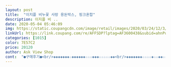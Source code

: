 ```yaml
---
layout: post 
title:  "이지플 비누꽃 사랑 용돈박스, 핑크혼합" 
description: 이지플 비 ..
date: 2020-05-04 05:46:09 
img: https://static.coupangcdn.com/image/retail/images/2020/03/24/12/3/ae60f457-4051-4391-b82d-f958faaa5571.jpg 
linkUrl: https://link.coupang.com/re/AFFSDP?lptag=AF3600438&subid=ahnPublicAsk&pageKey=1388699053&itemId=2424215660&vendorItemId=70418279472&traceid=V0-113-7c87d75e3b177910 
categories: [1015] 
color: 7E57C2 
price: 20120 
author: Ask View Shop 
cont:  "●구매후기●<br/>◈◈◈◈◈◈◈☆◈◈◈◈◈◈☆☆☆◈◈◈☆☆☆☆☆◈◈<br/>◈◈◈◈◈◈◈☆☆☆☆◈☆☆◈◈☆☆♤♤♤◈◈☆☆☆<br/>가격대비 괜찮네요~<br/>가격대비 너무 고급스럽고 맘에들어요.<br/>.<br/><br/>가격이 조금더 내렸네요.<br/>.<br/>그래도 아깝지 않을만큼 값어치있어보이고 엄마가 좋아하실거 같아 좋아요.<br/>.<br/><br/>감사감사... <br/>.<br/><br/>강추강추~~~~!!!!!!<br/>박스도 고급스럽고... <br/><br/>받아보니 이쁘네요.<br/>.<br/>ㅎㅎ<br/>배송또한 너무 빨라서 이런시국에 맘편히 편하게 그것도 좋은제품 구매에 맘이너무좋으네요... <br/>.<br/><br/>보기만해도 흐뭇해져요<br/>비누꽃이라 선물 드리면 시들지 않아 장식용으로도 좋을것 같아요<br/>비누꽃이라 향기도 좋네요~~~~<br/>빨간 장미와 빨간 카네이션이 풍성하게 가득 차있어<br/>상자가 튼튼해서 찌그러진곳 없이 잘 도착했고<br/>싼티도 않나고 생화는 아니지만 오래두고 볼수있어 더 좋은거같아요... <br/>.<br/><br/>안에 카드까지 꽃이 장식되어 있어서 너무 이쁘네요<br/>어버이날 드릴려고 준비했어요♡<br/>엄마가 꽃을 좋아하시는데 너무 좋아하실거같아요... <br/><br/>와... <br/>.<br/>.<br/><br/>이뻐요... <br/>.<br/>.<br/><br/>잘 사용하갰습니다^^<br/>쿠팡... <br/>역쉬... <br/>!!!!너무감사 칭찬드려요^^*!!!!!<br/>해마다 생화 꽃화분 해드렸는데 크든 작든 며칠 지나면 시는는게 늘 좀... <br/>아쉬웠는데 너무 잘 선택한거 같아요<br/>향도 은은하게 나고 색상도 너무 이쁘고 돈만 듬쁙 넣어드리면 완전 대박 짱!!!! 입니다.<br/>.<br/><br/>" 
---
```

